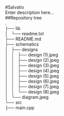 #Salvatio  
Enter description here...  
##Repository tree  
.  
├── lib  
│   └── readme.txt  
├── README.md  
├── schematics  
│   ├── designs  
│   │   ├── design (1).jpeg  
│   │   ├── design (2).jpeg  
│   │   ├── design (3).jpeg  
│   │   ├── design (4).jpeg  
│   │   ├── design (5).jpeg  
│   │   ├── design (6).jpeg  
│   │   ├── design (7).jpeg  
│   │   └── design (8).jpeg  
│   └── diagram.jpeg  
└── src  
    ├── main.cpp  
